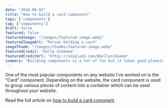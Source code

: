 ```yaml
---
date: "2018-08-02"
title: "How to build a card component"
tags: ['components']
tag: ['components']
draft: false
featured: false
featuredImage: "/images/featured-image.webp"
featuredImageAlt: "Person holding a card"
imageThumb: "/images/thumbs/featured-image.webp"
featuredCredit: "Kelly Sikkema"
featuredCreditUrl: "https://unsplash.com/@kellysikkema"
summary: "Building components is a lot of fun but it takes good planning and attention to detail to build components which are flexible and reusable."
---
```


One of the most popular components on any website I've worked on is the "Card" component.  Depending on the website, the card component is used to group various pieces of content into a container which can be used throughout your website.

Read the full article on [how to build a card comonent](https://www.mediacurrent.com/blog/how-build-card-component/).
